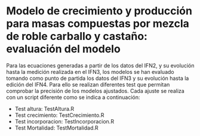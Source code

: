 # Modelo de crecimiento y producción para masas compuestas por mezcla de roble carballo y castaño: evaluación del modelo

Para las ecuaciones generadas a partir de los datos del IFN2, y su evolución hasta la medición realizada en el IFN3, los modelos se han evaluado tomando como punto de partida los datos del IFN3 y su evolución hasta la edición del IFN4. Para ello se realizan diferentes test que permitan comprobar la precisión de los modelos ajustados. Cada ajuste se realiza con un script diferente como se indica a continuación:
* Test altura: TestAltura.R
* Test crecimiento: TestCrecimiento.R
* Test incorporacion: TestIncorporacion.R
* Test Mortalidad: TestMortalidad.R
